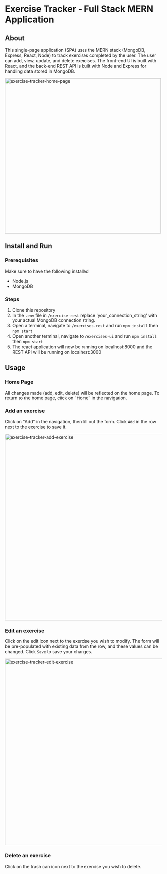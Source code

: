 # Exercise Tracker - Full Stack MERN Application

## About 
This single-page application (SPA) uses the MERN stack (MongoDB, Express, React, Node) to track exercises completed by the user. The user can add, view, update, and delete exercises. The front-end UI is built with React, and the back-end REST API is built with Node and Express for handling data stored in MongoDB. 

<img src="https://github.com/Richelle-T/exercise-tracker/assets/116057301/a0fe95f8-b205-42ed-aa66-2f7b969fe23e" alt="exercise-tracker-home-page" width="500">

## Install and Run
### Prerequisites 
Make sure to have the following installed 
- Node.js
- MongoDB

### Steps
1. Clone this repository
2. In the `.env` file in `/exercise-rest` replace 'your_connection_string' with your actual MongoDB connection string.
3. Open a terminal, navigate to `/exercises-rest` and run `npm install` then `npm start` 
4. Open another terminal, navigate to `/exercises-ui` and run `npm install` then `npm start`
5. The react application will now be running on localhost:8000 and the REST API will be running on localhost:3000 


## Usage
### Home Page
All changes made (add, edit, delete) will be reflected on the home page. To return to the home page, click on "Home" in the navigation.  

### Add an exercise
Click on "Add" in the navigation, then fill out the form. Click `Add` in the row next to the exercise to save it. 

<img src="https://github.com/Richelle-T/exercise-tracker/assets/116057301/31516405-0689-4def-ad65-4b58b10274c5" alt="exercise-tracker-add-exercise" width="600">

### Edit an exercise
Click on the edit icon next to the exercise you wish to modify. The form will be pre-populated with existing data from the row, and these values can be changed. Click `Save` to save your changes. 

<img src="https://github.com/Richelle-T/exercise-tracker/assets/116057301/cfea3850-6d05-47d9-a190-91d5aa720f1a" alt="exercise-tracker-edit-exercise" width="600">

### Delete an exercise 
Click on the trash can icon next to the exercise you wish to delete. 
